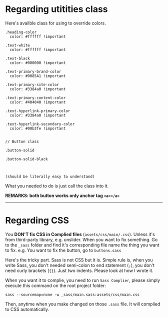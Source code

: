 # Regarding utitities class


Here's availble class for using to override colors.

```
.heading-color
  color: #ffffff !important

.text-white
  color: #ffffff !important

.text-black
  color: #000000 !important

.text-primary-brand-color
  color: #0085A1 !important

.text-primary-site-color
  color: #3384a0 !important

.text-primary-content-color
  color: #404040 !important

.text-hyperlink-primary-color
  color: #3384a0 !important

.text-hyperlink-secondary-color
  color: #00b3fe !important


// Button class

.button-solid

.button-solid-black



(should be literally easy to understand)
```

What you needed to do is just call the class into it.

**REMARKS: both button works only anchor tag `<a></a>`**

---

# Regarding CSS

You **DON'T fix CSS in Complied files** (`assets/css/main/.css`). Unless it's from third-party library, e.g. unslider. When you want to fix something. Go to the `_sass` folder and find it's corresponding file name the thing you want to fix. e.g. You want to fix the button, go to `buttons.sass`

Here's the tricky part. Sass is not CSS but it is. Simple rule is, when you write Sass, you don't needed semi-colon to end statement (`;`), you don't need curly brackets (`{}`). Just two indents. Please look at how I wrote it.

When you want it to complie, you need to run `Sass Complier`, please simply execute this command on the root project folder:

```
sass --sourcemap=none -w _sass/main.sass:assets/css/main.css
```

Then, anytime when you make changed on those `.sass` file. It will complied to CSS automatically.
